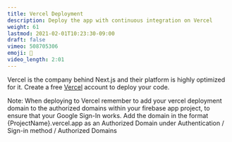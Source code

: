 ```yaml
---
title: Vercel Deployment
description: Deploy the app with continuous integration on Vercel
weight: 61
lastmod: 2021-02-01T10:23:30-09:00
draft: false
vimeo: 508705306
emoji: 🚀
video_length: 2:01
---
```


Vercel is the company behind Next.js and their platform is highly optimized for it. Create a free [Vercel](https://vercel.com) account to deploy your code.

Note: When deploying to Vercel remember to add your vercel deployment domain to the authorized domains within your firebase app project, to ensure that your Google Sign-In works. Add the domain in the format {ProjectName}.vercel.app as an Authorized Domain under Authentication / Sign-in method / Authorized Domains
